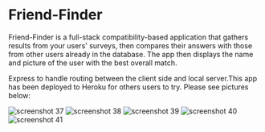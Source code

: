 # Friend-Finder

Friend-Finder is a full-stack compatibility-based application that gathers results from your users' surveys, then compares their answers with those from other users already in the database. The app then displays the name and picture of the user with the best overall match. 

Express to handle routing between the client side and local server.This app has been deployed to Heroku for others users to try. Please see pictures below: 

![screenshot 37](https://user-images.githubusercontent.com/38323356/43966683-8f9f634c-9c90-11e8-9683-ecb97c494cba.png)
![screenshot 38](https://user-images.githubusercontent.com/38323356/43966699-97065ae6-9c90-11e8-95f3-84a39d97dace.png)
![screenshot 39](https://user-images.githubusercontent.com/38323356/43966704-9aebff6c-9c90-11e8-8319-87176c40c7aa.png)
![screenshot 40](https://user-images.githubusercontent.com/38323356/43966717-a1a17418-9c90-11e8-89d6-f07bc599530a.png)
![screenshot 41](https://user-images.githubusercontent.com/38323356/43966723-a53c3392-9c90-11e8-88c5-55e6753e9607.png)



